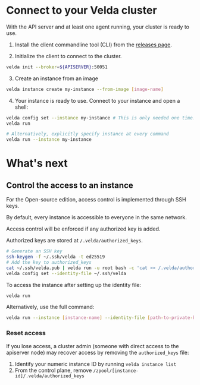 
# Connect to your Velda cluster

With the API server and at least one agent running, your cluster is ready to use.

1. Install the client commandline tool (CLI) from the [releases page](https://github.com/velda-io/velda/releases).

2. Initialize the client to connect to the cluster.
```bash
velda init --broker=${APISERVER}:50051
```

3. Create an instance from an image
```bash
velda instance create my-instance --from-image [image-name]
```

4. Your instance is ready to use. Connect to your instance and open a shell:
```bash
velda config set --instance my-instance # This is only needed one time.
velda run

# Alternatively, explicitly specify instance at every command
velda run --instance my-instance
```

# What's next

## Control the access to an instance

For the Open-source edition, access control is implemented through SSH keys.

By default, every instance is accessible to everyone in the same network.

Access control will be enforced if any authorized key is added.

Authorized keys are stored at `/.velda/authorized_keys`.

```bash
# Generate an SSH key
ssh-keygen -f ~/.ssh/velda -t ed25519
# Add the key to authorized_keys
cat ~/.ssh/velda.pub | velda run -u root bash -c 'cat >> /.velda/authorized_keys'
velda config set --identity-file ~/.ssh/velda
```

To access the instance after setting up the identity file:
```bash
velda run
```
Alternatively, use the full command:
```bash
velda run --instance [instance-name] --identity-file [path-to-private-key]
```

### Reset access
If you lose access, a cluster admin (someone with direct access to the apiserver node) may recover access by removing the `authorized_keys` file:

1. Identify your numeric instance ID by running `velda instance list`
2. From the control plane, remove `/zpool/[instance-id]/.velda/authorized_keys`